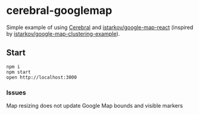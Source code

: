 # cerebral-googlemap

Simple example of using [Cerebral](http://cerebraljs.com/) 
and [istarkov/google-map-react](https://github.com/istarkov/google-map-react) (inspired by
[istarkov/google-map-clustering-example](https://github.com/istarkov/google-map-clustering-example)). 

## Start

```
npm i
npm start
open http://localhost:3000
```


### Issues

Map resizing does not update Google Map bounds and visible markers
